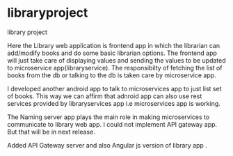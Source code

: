 # libraryproject
library project
<!-- wp:paragraph -->
<p>Here the Library web application is frontend app in which the librarian can add/modify books and do some basic librarian options. The frontend app will just take care of displaying values and sending the values to be updated to microservice app(libraryservice). The responsibilty of fetching the list of books from the db or talking to the db is taken care by microservice app. </p>
<!-- /wp:paragraph -->

<!-- wp:paragraph -->
<p>I developed another android app to talk to microservices app to just list set of books. This way we can affirm that adnroid app can also use  rest services provided by libraryservices app i.e microservices app is working. </p>
<!-- /wp:paragraph -->

<!-- wp:paragraph -->
<p>The Naming server app plays the main role in making microservices to communicate to library web app. I could not implement API gateway app. But that will be in next release.</p>
<!-- /wp:paragraph -->
Added API Gateway server and also Angular js version of library app . 
